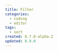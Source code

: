 ```yaml
---
title: Filter
categories:
  - coding
  - editor
tags:
  - sort
created: 0.7.0-alpha.2
updated: 0.9.0
---
```

